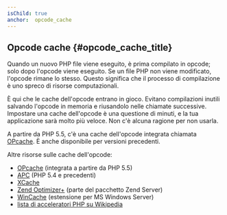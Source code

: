 ```yaml
---
isChild: true
anchor:  opcode_cache
---
```


## Opcode cache {#opcode_cache_title}

Quando un nuovo PHP file viene eseguito, è prima compilato in opcode; solo dopo
l'opcode viene eseguito. Se un file PHP non viene modificato, l'opcode rimane lo
stesso. Questo significa che il processo di compilazione è uno spreco di risorse
computazionali.

È qui che le cache dell'opcode entrano in gioco. Evitano compilazioni inutili
salvando l'opcode in memoria e riusandolo nelle chiamate successive. Impostare
una cache dell'opcode è una questione di minuti, e la tua applicazione sarà
molto più veloce. Non c'è alcuna ragione per non usarla.

A partire da PHP 5.5, c'è una cache dell'opcode integrata chiamata
[OPcache][opcache-book]. È anche disponibile per versioni precedenti.

Altre risorse sulle cache dell'opcode:

* [OPcache][opcache-book] (integrata a partire da PHP 5.5)
* [APC] (PHP 5.4 e precedenti)
* [XCache]
* [Zend Optimizer+] (parte del pacchetto Zend Server)
* [WinCache] (estensione per MS Windows Server)
* [lista di acceleratori PHP su Wikipedia][PHP_accelerators]

[opcache-book]: http://php.net/book.opcache
[APC]: http://php.net/book.apc
[XCache]: http://xcache.lighttpd.net/
[Zend Optimizer+]: http://www.zend.com/products/server/
[WinCache]: http://www.iis.net/download/wincacheforphp
[PHP_accelerators]: http://en.wikipedia.org/wiki/List_of_PHP_accelerators
